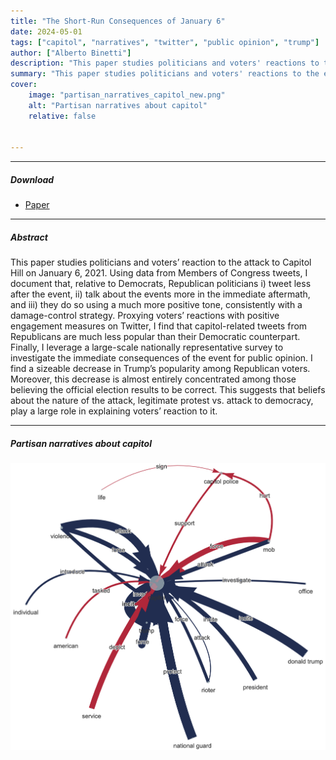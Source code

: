 ```yaml
---
title: "The Short-Run Consequences of January 6" 
date: 2024-05-01
tags: ["capitol", "narratives", "twitter", "public opinion", "trump"]
author: ["Alberto Binetti"]
description: "This paper studies politicians and voters' reactions to the events of January 6, 2021."
summary: "This paper studies politicians and voters' reactions to the events of January 6, 2021." 
cover:
    image: "partisan_narratives_capitol_new.png"
    alt: "Partisan narratives about capitol"
    relative: false


---
```


---

##### Download

+ [Paper](6jan_ab_public.pdf)


---

##### Abstract

This paper studies politicians and voters’ reaction to the attack to Capitol Hill on January 6, 2021. Using data from Members of Congress tweets, I document that, relative to Democrats, Republican politicians i) tweet less after the event, ii) talk about the events more in the immediate aftermath, and iii) they do so using a much more positive tone, consistently with a damage-control strategy. Proxying voters’ reactions with positive engagement measures on Twitter, I find that capitol-related tweets from Republicans are much less popular than their Democratic counterpart. Finally, I leverage a large-scale nationally representative survey to investigate the immediate consequences of the event for public opinion. I find a sizeable decrease in Trump’s popularity among Republican voters. Moreover, this decrease is almost entirely concentrated among those believing the official election results to be correct. This suggests that beliefs about the nature of the attack, legitimate protest vs. attack to democracy, play a large role in explaining voters’ reaction to it.

---

##### Partisan narratives about capitol

![](partisan_narratives_capitol_new.png)
